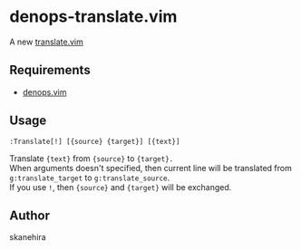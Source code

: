 # denops-translate.vim
A new [translate.vim](https://github.com/skanehira/translate.vim)

## Requirements
- [denops.vim](https://github.com/vim-denops/denops.vim)

## Usage
```vim
:Translate[!] [{source} {target}] [{text}]
```

Translate `{text}` from `{source}` to `{target}.`  
When arguments doesn't specified, then current line will be translated from `g:translate_target` to `g:translate_source`.  
If you use `!`, then `{source}` and `{target}` will be exchanged.

## Author
skanehira
